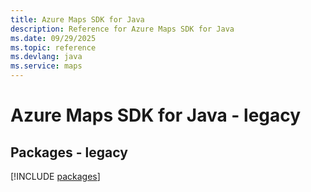 ```yaml
---
title: Azure Maps SDK for Java
description: Reference for Azure Maps SDK for Java
ms.date: 09/29/2025
ms.topic: reference
ms.devlang: java
ms.service: maps
---
```

# Azure Maps SDK for Java - legacy
## Packages - legacy
[!INCLUDE [packages](maps-index.md)]